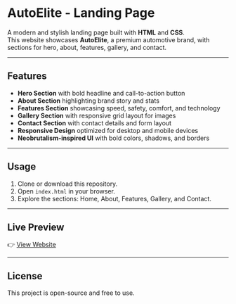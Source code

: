 # AutoElite -  Landing Page

A modern and stylish landing page built with **HTML** and **CSS**.  
This website showcases **AutoElite**, a premium automotive brand, with sections for hero, about, features, gallery, and contact.

---

## Features

- **Hero Section** with bold headline and call-to-action button  
- **About Section** highlighting brand story and stats  
- **Features Section** showcasing speed, safety, comfort, and technology  
- **Gallery Section** with responsive grid layout for images  
- **Contact Section** with contact details and form layout  
- **Responsive Design** optimized for desktop and mobile devices  
- **Neobrutalism-inspired UI** with bold colors, shadows, and borders  

---

## Usage

1. Clone or download this repository.  
2. Open `index.html` in your browser.  
3. Explore the sections: Home, About, Features, Gallery, and Contact.  

---

## Live Preview

👉 [View Website](https://your-username.github.io/your-repo-name/)    

---

## License

This project is open-source and free to use.
